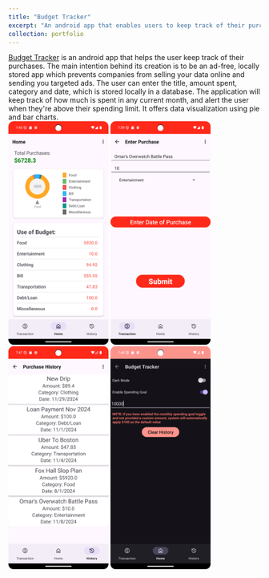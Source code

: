 ```yaml
---
title: "Budget Tracker"
excerpt: "An android app that enables users to keep track of their purchases<br/>"
collection: portfolio
---
```


[Budget Tracker](https://github.com/NateWright/log_it "Github page") is an android app that helps the user keep track of their purchases. The main intention behind its creation is to be an ad-free, locally stored app which prevents companies from selling your data online and sending you targeted ads. The user can enter the title, amount spent, category and date, which is stored locally in a database. The application will keep track of how much is spent in any current month, and alert the user when they're above their spending limit. It offers data visualization using pie and bar charts.<br/>
<img src='/images/budget-tracker/home-page.png' alt='Home Page' width='200'>
<img src='/images/budget-tracker/enter-purchase.png' alt='Enter Purchase' width='200'>
<img src='/images/budget-tracker/history.png' alt='History' width='200'>
<img src='/images/budget-tracker/settings-page.png' alt='Settings Page' width='200'>

